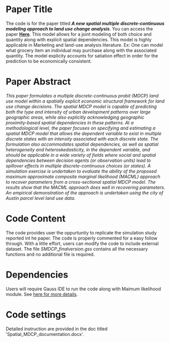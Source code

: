 # Paper Title
The code is for the paper titled _**A new spatial multiple discrete‐continuous modeling approach to land use change analysis**_. You can access the paper [**Here**](https://onlinelibrary.wiley.com/doi/abs/10.1111/jors.12201). This model allows for a joint modeling of both choice and quantity along with explicit spatial dependencies. This model is highly applicable in Marketing and land-use analysis literature. Ex: One can model what grocery item an individual may purchase along with the associated quantity. The model explicity accounts for satiation effect in order for the prediction to be economically consistent.   

# Paper Abstract
_This paper formulates a multiple discrete-continuous probit (MDCP) land use model within a spatially explicit economic structural framework for land use change decisions. The spatial MDCP model is capable of predicting both the type and intensity of urban development patterns over large geographic areas, while also explicitly acknowledging geographic proximity-based spatial dependencies in these patterns. At a methodological level, the paper focuses on specifying and estimating a spatial MDCP model that allows the dependent variable to exist in multiple discrete states with an intensity associated with each discrete state. The formulation also accommodates spatial dependencies, as well as spatial heterogeneity and heteroskedasticity, in the dependent variable, and should be applicable in a wide variety of fields where social and spatial dependencies between decision agents (or observation units) lead to spillover effects in multiple discrete-continuous choices (or states). A simulation exercise is undertaken to evaluate the ability of the proposed maximum approximate composite marginal likelihood (MACML) approach to recover parameters from a cross-sectional spatial MDCP model. The results show that the MACML approach does well in recovering parameters. An empirical demonstration of the approach is undertaken using the city of Austin parcel level land use data._

# Code Content
The code provides user the oppurtunity to replicate the simulation study reported int he paper. The code is properly commented for a easy follow through. With a little effort, users can modify the code to include external dataset. The file _SMDCP_finalversion.gss_ contains all the necessary functions and no additional file is required.

# Dependencies
Users will require Gauss IDE to run the code along with Maimum likelihood module. See [here for more details](https://www.aptech.com/).


# Code settings
Detailed instruction are provided in the doc titled 'Spatial_MDCP_documentation.docx'.